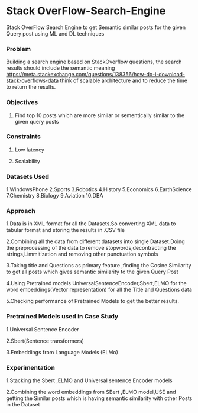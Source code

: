 # Stack OverFlow-Search-Engine
Stack OverFlow Search Engine to get Semantic similar posts for the given Query post using ML and DL techniques

### Problem

Building a search engine based on StackOverflow questions, the search results should include the semantic meaning https://meta.stackexchange.com/questions/138356/how-do-i-download-stack-overflows-data think of scalable architecture and  to reduce the time to return the results.


### Objectives

1) Find top 10 posts which are more similar or sementically similar to the given query posts


### Constraints

1) Low latency

2) Scalability

### Datasets Used

1.WindowsPhone 
2.Sports 
3.Robotics 
4.History 
5.Economics 
6.EarthScience 
7.Chemistry 
8.Biology 
9.Aviation 
10.DBA 


### Approach

1.Data is in XML format for all the Datasets.So converting XML data to tabular format and storing the results in .CSV file

2.Combining all the data from different datasets into single Dataset.Doing the preprocessing of the data to remove stopwords,decontracting the strings,Limmitization and removing other punctuation symbols

3.Taking title and Questions as primary feature ,finding the Cosine Similarity to get all posts which gives semantic similarity to the given Query Post

4.Using Pretrained models UniversalSentenceEncoder,Sbert,ELMO for the word embeddings(Vector representation) for all the Title and Questions data

5.Checking performance of Pretrained Models to get the better results.


### Pretrained Models used in Case Study

1.Universal Sentence Encoder

2.Sbert(Sentence transformers)

3.Embeddings from Language Models (ELMo)


### Experimentation

1.Stacking the Sbert ,ELMO and Universal sentence Encoder models

2.Combining the word embeddings from SBert ,ELMO model,USE and getting the Similar posts which is having semantic similarity with other Posts in the Dataset





